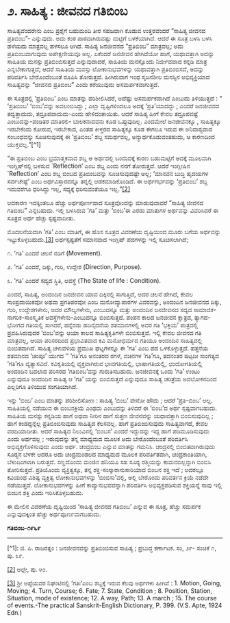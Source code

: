 # **೨. ಸಾಹಿತ್ಯ : ಜೀವನದ ಗತಿಬಿಂಬ**

ಸಾಹಿತ್ಯವೆಂದರೇನು ಎಂಬ ಪ್ರಶ್ನೆಗೆ ಬಹುಮಂದಿ ತೀರ ಸಹಜವಾಗಿ ಕೊಡುವ ಉತ್ತರವೆಂದರೆ “ಸಾಹಿತ್ಯ ಜೀವನದ ಪ್ರತಿಬಿಂಬ”- ಎನ್ನುವುದು. ಅದು ಕಂಠ ಪಾಠವಾಗಿರುವಷ್ಟು ಮಟ್ಟಿಗೆ ಬಳಕೆಯಾಗಿದೆ. ಆದರೆ ಈ ಸೂತ್ರ ಬಳಸಿ ಬಳಸಿ ಹಳೆಯದು ಮಾತ್ರವಲ್ಲ ಹಳಸಲೂ ಆಗಿದೆ. ಸಾಹಿತ್ಯ ಜನಜೀವನದ “ಪ್ರತಿಬಿಂಬ” ಮಾತ್ರವಲ್ಲ; ಅದು ಪ್ರತಿಬಿಂಬವಾಗುವುದು ಅಪೇಕ್ಷಣೀಯವೂ ಅಲ್ಲ. ಏಕೆಂದರೆ ಜನಜೀವನ ಹೇಗಿದೆಯೋ ಹಾಗೆ, ಯಥಾವತ್ತಾಗಿ ಅದನ್ನು ಸಾಹಿತಿಯ ಮನಸ್ಸು ಪ್ರತಿಬಿಂಬಿಸುತ್ತದೆ ಎನ್ನುವುದಾದರೆ, ಸಾಹಿತಿಯ ಮನಸ್ಸೊಂದು ನಿರ್ಜೀವವಾದ ಕನ್ನಡಿ ಮಾತ್ರ ಎನ್ನಬೇಕಾಗುತ್ತದೆ; ಆದರೆ ಸಾಹಿತಿಯ ಮನಸ್ಸು ಲೋಕಾನುಭವಗಳನ್ನು ಯಥಾವತ್ತಾಗಿ ಪ್ರತಿಬಿಂಬಿಸದೆ, ಅದನ್ನು ಪರಿವರ್ತಿಸಿ ಬೇರೊಂದೆಂಬಂತೆ ರೂಪಿಸಿ ತೋರುತ್ತದೆ. ಹೀಗಿರುವಾಗ ಇಂಥ ಸೃಜನಶೀಲ ಮನಸ್ಸಿನ ಅಭಿವ್ಯಕ್ತಿಯಾದ ಸಾಹಿತ್ಯವನ್ನು “ಜೀವನದ ಪ್ರತಿಬಿಂಬ” ಎಂದು ಕರೆಯುವುದು ಅಸಮರ್ಪಕವಾಗುತ್ತದೆ.

ಈ ಸೂತ್ರದಲ್ಲಿ ‘ಪ್ರತಿಬಿಂಬ’ ಎಂಬ ಮಾತನ್ನು ಪರಿಶೀಲಿಸಿದರೆ, ಅದೆಷ್ಟು ಅಸಮರ್ಪಕವಾಗಿದೆ ಎಂಬುದು ತಿಳಿಯುತ್ತದೆ : “ ‘ಪ್ರತಿಬಿಂಬ’ ‘ಬಿಂಬ’ವನ್ನು ಅವಲಂಬಿಸಿದ್ದು ; ಎಲ್ಲಾ ದೃಷ್ಟಿಗಳಿಂದಲೂ ಅದಕ್ಕೆ ‘ಪ್ರತಿ’ಯಾದದ್ದು ; ಎಂದರೆ ಜನಜೀವನದ ತದ್ವತ್ತಾದುದು, ತದ್ರೂಪವಾದುದು-ಎಂದು ಹೇಳಿದಂತಾಯಿತು. ಆದರೆ ಸಾಹಿತ್ಯ ಹೀಗೆ ಕೇವಲ ತದ್ರೂಪವಷ್ಟೆ ಎಂಬುದನ್ನು-ಪಂಡಿತರ ಮಾತಿರಲಿ- ಬಾಲಕನಾದವನು ಕೂಡ ಒಪ್ಪುವುದಿಲ್ಲ. ಎಂದಮೇಲೆ ಜನಜೀವನಕ್ಕೂ , ಸಾಹಿತ್ಯಕ್ಕೂ ಇರಬೇಕೆಂದು ಕೋರುವ, ಇರಬೇಕಾದ, ಎಂತಹ ಕೀಳ್ತರದ ಸಾಹಿತ್ಯಕ್ಕೂ ಕೂಡ ಈಗಲೂ ಇರುವ ಈ ಅನಿವಾರ‍್ಯವಾದ ಸಂಬಂಧವನ್ನು ಸೂಚಿಸುವುದಕ್ಕೆ ಈ ‘ಪ್ರತಿಬಿಂಬ’ ಶಬ್ದ ಸಮರ್ಥವಲ್ಲ, ಅನ್ಯಾರ್ಥಕೊಡುವಂತಹುದು, ಆ ಕಾರಣದಿಂದ ಯುಕ್ತವಲ್ಲ.”\[^1\]

“ಈ ಪ್ರತಿಬಿಂಬ ಎಂಬ ಭ್ರಮಾತ್ಮಕವಾದ ಶಬ್ದ ಆ ಅರ್ಥದಲ್ಲಿ ಬಂದುದಕ್ಕೆ ಕಾರಣ ಬಹುಮಟ್ಟಿಗೆ ಅದಕ್ಕೆ ಮೂಲವಾಗಿ ಇಂಗ್ಲಿಷ್‌ನಲ್ಲಿ ಬಳಸುವ \`Reflection’ ಎಂಬ ಶಬ್ದ ಎಂದು ನನಗೆ ತೋರುತ್ತದೆ. ಆದರೆ ಇಂಗ್ಲೀಷಿನ \`Reflection’ ಎಂಬ ಶಬ್ದ ಬಿಂಬದ ಪ್ರತಿಬಿಂಬವನ್ನು ಸೂಚಿಸುವುದಷ್ಟೇ ಅಲ್ಲ; ‘ಮಾನವನ ಬುದ್ಧಿ ಹೃದಯಗಳ ಸರ್ವಚೇಷ್ಟೆ’ ಎಂಬ ಅರ್ಥವಿಸ್ತಾರವನ್ನೂ ತನ್ನಲ್ಲಿ ಆಡಕಮಾಡಿಕೊಂಡಿದೆ. ಈ ಅರ್ಥಗರ್ಭವನ್ನು ‘ಪ್ರತಿಬಿಂಬ’ ಶಬ್ದ ಇದುವರೆಗೂ ಧರಿಸಿದ್ದು ಇಲ್ಲ, ಸದ್ಯಕ್ಕೆ ಧರಿಸುವಂತೆಯೂ ಇಲ್ಲ.”[\[2\]](file:///D:/kanaja/June/Samgra%20Gadya/Samagra%20Gadya%20-%20Vol.%202/Samagra%20Gadya%20-%20Vol.%202.rtf#_ftn2)

ಆದಕಾರಣ ಇದಕ್ಕಿಂತಲೂ ಹೆಚ್ಚು ಅರ್ಥಪೂರ್ಣವಾದ ಸೂತ್ರವೊಂದನ್ನು ಮಾಡುವುದಾದರೆ “ಸಾಹಿತ್ಯ ಜೀವನದ ಗತಿಬಿಂಬ” ಎನ್ನಬಹುದು. ಇಲ್ಲಿ ಬಳಸಿರುವ ‘ಗತಿ’ ಮತ್ತು ‘ಬಿಂಬ’ಈ ಎರಡು ಮಾತುಗಳ ಅರ್ಥವನ್ನು ವಿವರಿಸಿದರೆ ಈ ಸೂತ್ರದ ಅರ್ಥ ಹೆಚ್ಚು ಸ್ಪಷ್ಟವಾದೀತು.

ಮೊದಲನೆಯದಾಗಿ ‘ಗತಿ’ ಎಂಬ ಮಾತಿಗೆ, ಈ ಹೊಸ ಸೂತ್ರದ ವಿವರಣೆಯ ದೃಷ್ಟಿಯಿಂದ ಮೂರು ಬಗೆಯ ಅರ್ಥವನ್ನು ಇಟ್ಟುಕೊಳ್ಳಬಹುದು.[\[3\]](file:///D:/kanaja/June/Samgra%20Gadya/Samagra%20Gadya%20-%20Vol.%202/Samagra%20Gadya%20-%20Vol.%202.rtf#_ftn3) ಅರ್ಥಸ್ಪಷ್ಟತೆಗೆ ಸಮಾನವಾದ ಇಂಗ್ಲಿಷ್ ಪದಗಳನ್ನು ಇಲ್ಲಿ ಸೂಚಿಸಲಾಗಿದೆ;

೧. ‘ಗತಿ’ ಎಂದರೆ ಚಲನೆ ನಡಿಗೆ \(Movement\).

೨. ‘ಗತಿ’ ಎಂದರೆ, ದಿಕ್ಕು, ಗುರಿ, ಉದ್ದೇಶ \(Direction, Purpose\).

೩. ‘ಗತಿ’ ಎಂದರೆ ಸದ್ಯದ ಸ್ಥಿತಿ, ಅವಸ್ಥೆ \(The State of life : Condition\).

ಎಂದರೆ, ಸಾಹಿತ್ಯ, ಅಂದಂದಿನ ಜನಜೀವನ ಯಾವ ದಿಕ್ಕಿನಲ್ಲಿ ಸಾಗುತ್ತಿದೆ, ಅದರ ಚಲನೆ ಹೇಗಿದೆ, ಕೇವಲ ಸಾಂಪ್ರದಾಯಿಕವೋ ಅಥವಾ ಪ್ರಗತಿಪರವೋ ಎಂಬ ಮನೋವ್ಯಾಪಾರಗಳ ವಿವರವನ್ನು, ಅಂದಂದಿನ ಜನಜೀವನದ ದಿಕ್ಕು, ಗುರಿ, ಉದ್ದೇಶಗಳೇನು, ಅದರ ಮೌಲ್ಯಗಳೇನು, ಎಂಬುದನ್ನೂ ಮತ್ತು ಅಂದಂದಿನ ಜನಜೀವನದ ಸದ್ಯದ ಸಾಮಾಜಿಕ-ನಾಗರಿಕ-ಸಾಂಸ್ಕೃತಿಕ ಅವಸ್ಥೆಗಳೇನು-ಎಂಬುದನ್ನೂ ಬಿಂಬಿಸುತ್ತದೆ. ಪಂಪನ ಕಾಲದ ಜನಜೀವನ ಕ್ಷಾತ್ರದ, ತ್ಯಾಗದ-ಭೋಗದ ಗತಿಯಲ್ಲಿ ಸಾಗಿದರೆ, ಹನ್ನೆರಡು ಹದಿನೈದನೆಯ ಶತಮಾನಗಳಲ್ಲಿ ಅದರ ಗತಿ ‘ಭಕ್ತಿಯ’ ಪಾತ್ರದಲ್ಲಿ ಪ್ರವಹಿಸಿರುವುದರ ‘ಬಿಂಬ’ವನ್ನು ಆಯಾ ಕಾಲದ ಸಾಹಿತ್ಯಕೃತಿಗಳೇ ಬಿಂಬಿಸುತ್ತವೆ. ಇಲ್ಲಿ ಕೇವಲ ಜೀವನದ ಗತಿ ಮಾತ್ರವಲ್ಲ, ಆಯಾ ಪರಿಸರದಿಂದ ಪ್ರಭಾವಿತವಾದ ಕವಿ ಮನೋಧರ್ಮದ ಗತಿಯೂ ಅಂದಂದಿನ ಸಾಹಿತ್ಯದಲ್ಲಿ ಬಿಂಬಿತವಾಗಿದೆ. ಸಾಹಿತ್ಯ ಚಳುವಳಿಯ ಪ್ರಮುಖ ಘಟ್ಟಗಳನ್ನೂ ಈ ‘ಗತಿ’ ಎಂಬ ಪದ ಒಳಕೊಳ್ಳುತ್ತದೆ. ಹತ್ತನೆಯ ಶತಮಾನದ ‘ಚಂಪೂ’ ಯುಗದ ‘’ ‘ಗತಿ’ಗೂ ಅನಂತರದ ರಗಳೆ, ವಚನಗಳ ‘ಗತಿ’ಗೂ, ತದನಂತರ ಷಟ್ಪದೀ ಸಾಂಗತ್ಯದ ‘ಗತಿ’ಗೂ ವ್ಯತ್ಯಾಸವಿದೆ. ಕವಿಕೃತಿಯಲ್ಲಿ ವ್ಯಕ್ತವಾಗಿರುವ ಭಾವಗತಿಯಲ್ಲಿ, ಭಾಷಾಗತಿಯಲ್ಲಿ, ಛಂದೋಗತಿಯಲ್ಲಿ ಅಂದಂದಿನ ಬದಲಾದ ಪರಿಸರದ ‘ಗತಿಬಿಂಬ’ವನ್ನು ಗುರುತಿಸಬಹುದು. ಜನಜೀವನಕ್ಕೆ ಒಂದು ‘ಗತಿ’ ಉಂಟು ಎನ್ನುವುದೂ ಅಂದಂದಿನ ಸಾಹಿತ್ಯ ಆ ‘ಗತಿ’ ಯನ್ನು ಬಿಂಬಿಸುತ್ತದೆ ಎನ್ನುವುದೂ ಸಾಹಿತ್ಯ ಚರಿತ್ರೆಯ ಅವಲೋಕನದಿಂದ ಎಲ್ಲರಿಗೂ ತಿಳಿಯುವ ಸಂಗತಿಯಾಗಿದೆ.

ಇನ್ನು ‘ಬಿಂಬ’ ಎಂಬ ಮಾತನ್ನು ಪರಿಶೀಲಿಸೋಣ : ಸಾಹಿತ್ಯ ‘ಬಿಂಬ’ ವೇನೋ ಹೌದು ; ಆದರೆ ‘ಪ್ರತಿ-ಬಿಂಬ’ ಅಲ್ಲ. ಸಾಹಿತಿಯಲ್ಲಿ ನಡೆಯುವ ಈ ಬಿಂಬನಕ್ರಿಯೆ ಎಂಥದು ಎಂಬುದನ್ನು ತಿಳಿದರೆ ಈ ‘ಬಿಂಬ’ದ ಅರ್ಥ ಸ್ಪಷ್ಟವಾಗಬಹುದು. ಸಾಹಿತಿಯ ಮನಸ್ಸು ಕನ್ನಡಿಯ ಹಾಗೆ ಅಥವಾ ನೀರಿನ ಹಾಗೆ ಸುತ್ತಣ ಜೀವನವನ್ನು ಯಥಾವತ್ತಾಗಿ ಬಿಂಬಿಸುವುದಿಲ್ಲ ; ಹಾಗೆ ಕಂಡದ್ದನ್ನೆಲ್ಲ ಪ್ರತಿಬಿಂಬಿಸುವುದು ಸಾಹಿತ್ಯದ ಕೆಲಸವಲ್ಲ. ಹಾಗೆ ಪ್ರತಿಬಿಂಬಿಸುವುದು ಸಾಹಿತ್ಯವಾಗದೆ, ಕೇವಲ ವರದಿಯಾದೀತು. ಆದರೆ ಸಾಹಿತ್ಯದ ನಿಲುವಿನಲ್ಲಿ ‘ಬಿಂಬನ’ ಎಂದರೆ ಇದ್ದುದನ್ನು ಇದ್ದ ಹಾಗೆ ಪಡಿಮೂಡಿಸುವುದು ಎಂದು ಅರ್ಥವಲ್ಲ ; ಇರುವುದನ್ನು ತನ್ನ ಮಾಧ್ಯಮದ ಮೂಲಕ ಅದು ಬೇರೊಂದೆಂಬಂತೆ ಪರಿವರ್ತಿಸಿ ಅಭಿವ್ಯಕ್ತಗೊಳಿಸುವುದು ಎಂದು ಅರ್ಥ. ಚಂದ್ರಬಿಂಬ ಎನ್ನುವ ಮಾತನ್ನು ಗಮನಿಸಿ. ಚಂದ್ರನಲ್ಲಿ ಬಿಂಬಿತವಾಗಿರುವುದು ಸೂರ‍್ಯನ ಬೆಳಕೇ ಆದರೂ ಅದು ಚಂದ್ರಮಂಡಲದ ಮಾಧ್ಯಮದ ಮೂಲಕ ಪರಿವರ್ತಿತವಾಗಿ, ಚಂದ್ರಕಾಂತಿಯಾಗಿ, ಬೆಳುದಿಂಗಳಾಗಿ ಬರುತ್ತದೆ. ಸಣ್ಣದೊಂದು ಮಂಜಿನ ಹನಿಯೂ ಸಹ ಸೂರ‍್ಯ ರಶ್ಮಿಯನ್ನು ಕಾಮನಬಿಲ್ಲನ್ನಾಗಿ ಬಿಂಬಿಸಿ ತೋರಿಸುತ್ತದೆ. ಪ್ರತಿಯೊಂದು ವ್ಯಕ್ತಿತ್ವಕ್ಕೂ, ತನ್ನ ಶಕ್ತಿ-ಸಂಸ್ಕಾರಾನುಸಾರಿಯಾದ ಬಿಂಬನ ಶಕ್ತಿ ಇದೆ ; ಅದರಲ್ಲೂ ಕವಿಯಂಥ ವಿಶಿಷ್ಟ ವ್ಯಕ್ತಿತ್ವ ಲೋಕಾನುಭವಗಳನ್ನು ‘ಬಿಂಬಿಸು’ವಲ್ಲಿ, ಅಲ್ಲಿ ಬೇರೊಂದು ಪರಿವರ್ತನ ಕ್ರಿಯೆ ನಡೆದೇ ನಡೆಯುತ್ತದೆ. ಲೋಕಾನುಭವಗಳನ್ನು ಹೀಗೆ ಕಾವ್ಯಾನುಭವವನ್ನಾಗಿ ಪರಿವರ್ತಿಸಿ ಅಭಿವ್ಯಕ್ತಪಡಿಸುವ ಶಕ್ತಿಯನ್ನೆ ನಾವು ಇಲ್ಲಿ ಬಿಂಬನ ಶಕ್ತಿ ಎಂದು ಇರಿಸಿಕೊಳ್ಳಬಹುದು.

ಈ ಮೇಲಿನ ವಿವರಣೆಯ ದೃಷ್ಟಿಯಿಂದ ‘ಸಾಹಿತ್ಯ ಜೀವನದ ಗತಿಬಿಂಬ’ ಎನ್ನುವ ಈ ಸೂತ್ರ, ಹೆಚ್ಚು ಸಮರ್ಪಕ ಎನ್ನುವುದಕ್ಕಿಂತ ಹೆಚ್ಚು ಅರ್ಥಪೂರ್ಣವಾಗಬಹುದು.

**ಗತಿಬಿಂಬ-೧೯೬೯**

---

\[^1\]: ಜಿ. ಪಿ. ರಾಜರತ್ನಂ : ಜನಜೀವನವನ್ನು ಪ್ರತಿಬಿಂಬಿಸುವ ಸಾಹಿತ್ಯ ; ಪ್ರಬುದ್ಧ ಕರ್ಣಾಟಕ. ಸಂ, ೨೯- ಸಂಚಿಕೆ ೧, ಪು. ೩೯.

[\[2\]](file:///D:/kanaja/June/Samgra%20Gadya/Samagra%20Gadya%20-%20Vol.%202/Samagra%20Gadya%20-%20Vol.%202.rtf#_ftnref2) ಅಲ್ಲೇ, ಪು. ೪೦.

[\[3\]](file:///D:/kanaja/June/Samgra%20Gadya/Samagra%20Gadya%20-%20Vol.%202/Samagra%20Gadya%20-%20Vol.%202.rtf#_ftnref3) ಶ್ರೀ ಆಪ್ಟೆಯವರ ನಿಘಂಟಿನಲ್ಲಿ ‘ಗತಿಃ’ಎಂಬ ಶಬ್ದಕ್ಕೆ ಇರುವ ಕೆಲವು ಅರ್ಥಗಳು ಹೀಗಿವೆ : 1. Motion, Going, Moving; 4. Turn, Course; 6. Fate; 7. State, Condition ; 8. Position, Station, Situation, mode of existence; 12. A way, Path; 13. A march ; 15. The course of events.-The practical Sanskrit-English Dictionary, P. 399. \(V.S. Apte, 1924 Edn.\)

